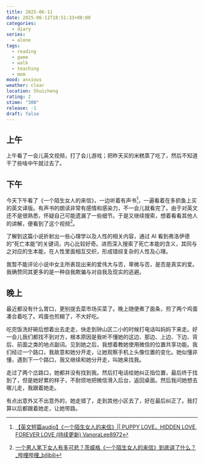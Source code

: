 ```yaml
---
title: 2025-06-11
date: 2025-06-11T18:51:33+08:00
categories:
  - diary
series:
  - alone
tags:
  - reading
  - game
  - walk
  - teaching
  - mom
mood: anxious
weather: clear
location: Shuicheng
rating: 2
stime: "300"
release: -1
draft: false
---
```

## 上午

上午看了一会儿英文视频，打了会儿游戏；把昨天买的米糕蒸了吃了，然后不知道干了些啥中午就过去了。

## 下午

今天下午看了《一个陌生女人的来信》，一边听着有声书[^1]，一遍看着在多抓鱼上买的英文译版。有声书的朗读非常有感情和感染力，不一会儿就看完了。由于对英文还不是很熟悉，怀疑自己可能遗漏了一些细节。于是又继续搜索，想着看看其他人的讲解，便看到了这个视频[^2]。

了解到这篇小说折射出一些心理学以及人性的相关内容，通过 AI 看到弗洛伊德的“死亡本能”的关键词，内心比较好奇。进而深入搜索了死亡本能的含义，其同与之对应的生本能，在人性里面相互交织，形成错综复杂的人性及心理。

我暂不能评论小说中女主所表现出来的爱伟大与否，卑微与否，是否是真实的爱。我确赞同其更多的是一种自我欺骗与对自我及现实的逃避。

## 晚上

最近都没有什么胃口，更别提去菜市场买菜了。晚上随便煮了面条，煎了两个鸡蛋凑合着吃了。鸡蛋也煎糊了，不大好吃。

吃完饭洗好碗后想着出去走走，快走到钟山区二小的时候打电话叫妈妈下来走。好一会儿我们都找不到对方，根本原因是我听不懂她的这边、那边、上边、下边、背后、前面之类的地点副词。见到她之后，我想着教她使用微信的位置共享功能。我们经过一个路口，我故意和她分开走，让她观察手机上头像位置的变化。她似懂非懂，遇到下一个路口，我又继续和她分开走，叫她来找我。

走过了两个岔路口，她都并没有找到我。然后打电话给她纠正指位置，最后终于找到了，但是她好累的样子，不耐烦地把微信滑入后台，返回桌面。然后我问她想去哪儿走，我跟着她走。

有点出意外又不出意外的，她走错了，走到其他小区去了，好在最后纠正了。我打算以后都跟着她走，让她带路。


[^1]: [【英文短篇audio】《一个陌生女人的来信》|| PUPPY LOVE，HIDDEN LOVE, FOREVER LOVE (持续更新) VanoraLee8972](https://www.bilibili.com/video/BV1Lb41157CX/?spm_id_from=333.788.top_right_bar_window_custom_collection.content.click)

[^2]: [一个男人笔下女人有多可悲？茨威格《一个陌生女人的来信》到底讲了什么？_哔哩哔哩_bilibili](https://www.bilibili.com/video/BV1Hb4y1G7jF/?spm_id_from=333.337.search-card.all.click&vd_source=e73763f897ab8c92fdc67c477da1e273)
